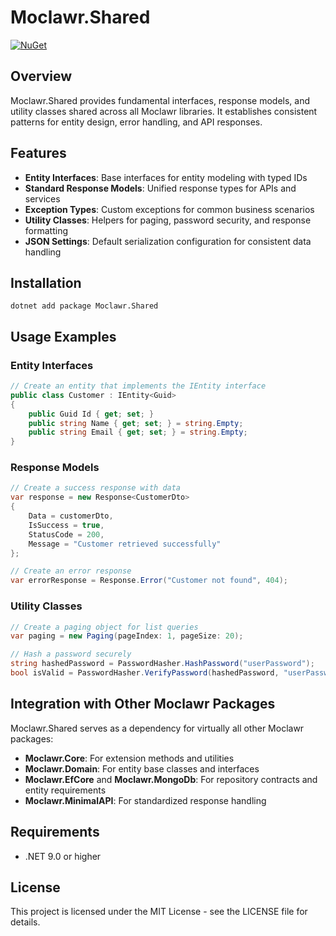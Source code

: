# Moclawr.Shared

[![NuGet](https://img.shields.io/nuget/v/Moclawr.Shared.svg)](https://www.nuget.org/packages/Moclawr.Shared/)

## Overview

Moclawr.Shared provides fundamental interfaces, response models, and utility classes shared across all Moclawr libraries. It establishes consistent patterns for entity design, error handling, and API responses.

## Features

- **Entity Interfaces**: Base interfaces for entity modeling with typed IDs
- **Standard Response Models**: Unified response types for APIs and services
- **Exception Types**: Custom exceptions for common business scenarios
- **Utility Classes**: Helpers for paging, password security, and response formatting
- **JSON Settings**: Default serialization configuration for consistent data handling

## Installation

```shell
dotnet add package Moclawr.Shared
```

## Usage Examples

### Entity Interfaces

```csharp
// Create an entity that implements the IEntity interface
public class Customer : IEntity<Guid>
{
    public Guid Id { get; set; }
    public string Name { get; set; } = string.Empty;
    public string Email { get; set; } = string.Empty;
}
```

### Response Models

```csharp
// Create a success response with data
var response = new Response<CustomerDto>
{
    Data = customerDto,
    IsSuccess = true,
    StatusCode = 200,
    Message = "Customer retrieved successfully"
};

// Create an error response
var errorResponse = Response.Error("Customer not found", 404);
```

### Utility Classes

```csharp
// Create a paging object for list queries
var paging = new Paging(pageIndex: 1, pageSize: 20);

// Hash a password securely
string hashedPassword = PasswordHasher.HashPassword("userPassword");
bool isValid = PasswordHasher.VerifyPassword(hashedPassword, "userPassword");
```

## Integration with Other Moclawr Packages

Moclawr.Shared serves as a dependency for virtually all other Moclawr packages:

- **Moclawr.Core**: For extension methods and utilities
- **Moclawr.Domain**: For entity base classes and interfaces
- **Moclawr.EfCore** and **Moclawr.MongoDb**: For repository contracts and entity requirements
- **Moclawr.MinimalAPI**: For standardized response handling

## Requirements

- .NET 9.0 or higher

## License

This project is licensed under the MIT License - see the LICENSE file for details.

